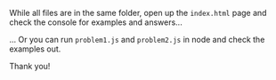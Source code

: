 While all files are in the same folder, open up the `index.html` page and check the console for examples and answers...

... Or you can run `problem1.js` and `problem2.js` in node and check the examples out.

Thank you!